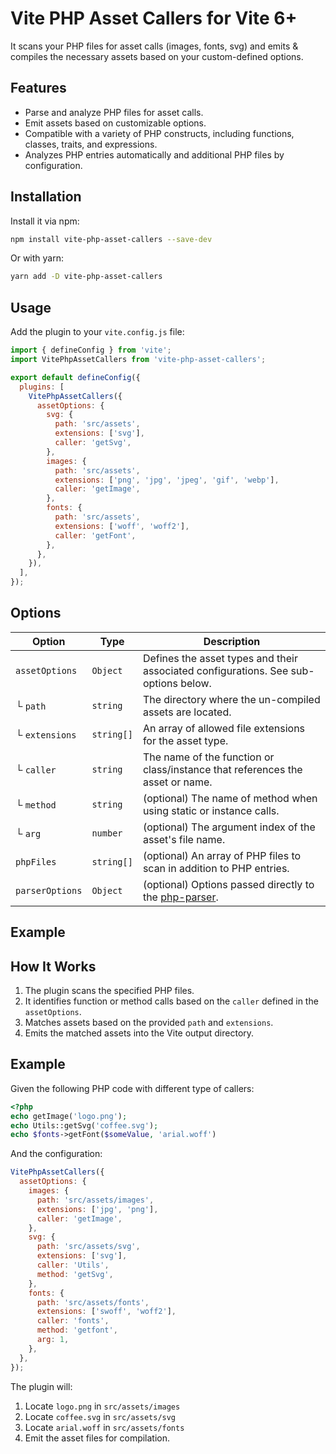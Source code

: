 # Vite PHP Asset Callers for Vite 6+

It scans your PHP files for asset calls (images, fonts, svg) and emits & compiles the necessary assets based on your custom-defined options.

## Features

- Parse and analyze PHP files for asset calls.
- Emit assets based on customizable options.
- Compatible with a variety of PHP constructs, including functions, classes, traits, and expressions.
- Analyzes PHP entries automatically and additional PHP files by configuration.

## Installation

Install it via npm:

```bash
npm install vite-php-asset-callers --save-dev
```

Or with yarn:

```bash
yarn add -D vite-php-asset-callers
```

## Usage

Add the plugin to your `vite.config.js` file:

```javascript
import { defineConfig } from 'vite';
import VitePhpAssetCallers from 'vite-php-asset-callers';

export default defineConfig({
  plugins: [
    VitePhpAssetCallers({
      assetOptions: {
        svg: {
          path: 'src/assets',
          extensions: ['svg'],
          caller: 'getSvg',
        },
        images: {
          path: 'src/assets',
          extensions: ['png', 'jpg', 'jpeg', 'gif', 'webp'],
          caller: 'getImage',
        },
        fonts: {
          path: 'src/assets',
          extensions: ['woff', 'woff2'],
          caller: 'getFont',
        },
      },
    }),
  ],
});
```

## Options

| Option          | Type       | Description                                                                                     |
| --------------- | ---------- | ----------------------------------------------------------------------------------------------- |
| `assetOptions`  | `Object`   | Defines the asset types and their associated configurations. See sub-options below.             |
| └ `path`        | `string`   | The directory where the un-compiled assets are located.                                         |
| └ `extensions`  | `string[]` | An array of allowed file extensions for the asset type.                                         |
| └ `caller`      | `string`   | The name of the function or class/instance that references the asset or name.                   |
| └ `method`      | `string`   | (optional) The name of method when using static or instance calls.                              |
| └ `arg`         | `number`   | (optional) The argument index of the asset's file name.                                         |
| `phpFiles`      | `string[]` | (optional) An array of PHP files to scan in addition to PHP entries.                            |
| `parserOptions` | `Object`   | (optional) Options passed directly to the [php-parser](https://github.com/glayzzle/php-parser). |

## Example

## How It Works

1. The plugin scans the specified PHP files.
2. It identifies function or method calls based on the `caller` defined in the `assetOptions`.
3. Matches assets based on the provided `path` and `extensions`.
4. Emits the matched assets into the Vite output directory.

## Example

Given the following PHP code with different type of callers:

```php
<?php
echo getImage('logo.png');
echo Utils::getSvg('coffee.svg');
echo $fonts->getFont($someValue, 'arial.woff')
```

And the configuration:

```javascript
VitePhpAssetCallers({
  assetOptions: {
    images: {
      path: 'src/assets/images',
      extensions: ['jpg', 'png'],
      caller: 'getImage',
    },
    svg: {
      path: 'src/assets/svg',
      extensions: ['svg'],
      caller: 'Utils',
      method: 'getSvg',
    },
    fonts: {
      path: 'src/assets/fonts',
      extensions: ['swoff', 'woff2'],
      caller: 'fonts',
      method: 'getfont',
      arg: 1,
    },
  },
});
```

The plugin will:

1. Locate `logo.png` in `src/assets/images`
2. Locate `coffee.svg` in `src/assets/svg`
3. Locate `arial.woff` in `src/assets/fonts`
4. Emit the asset files for compilation.
